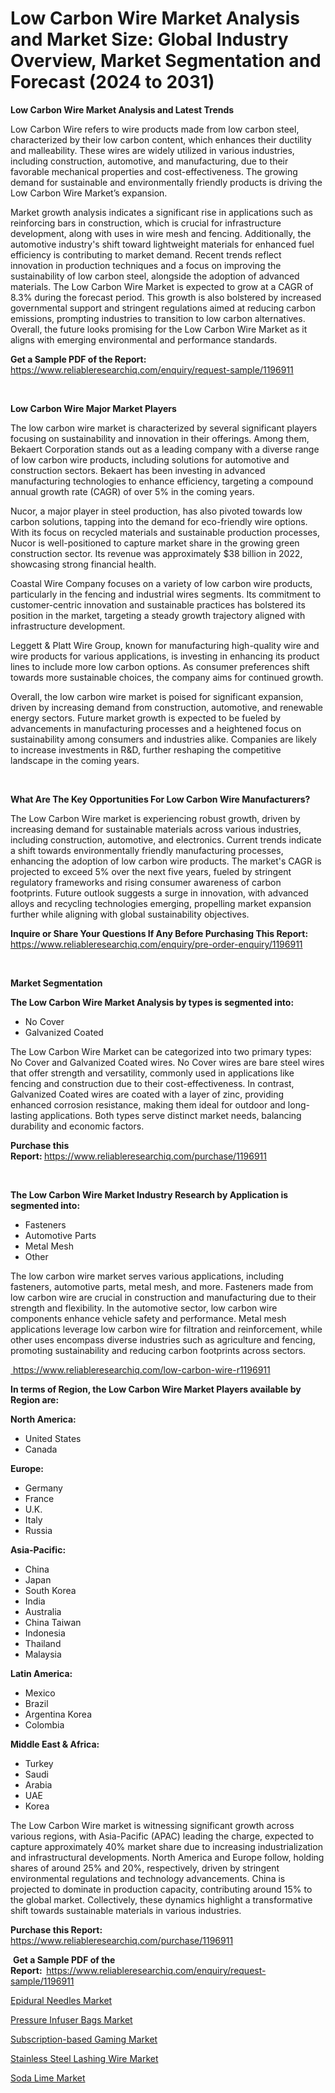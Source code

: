 <p><h1>Low Carbon Wire Market Analysis and Market Size: Global Industry Overview, Market Segmentation and Forecast (2024 to 2031)</h1></p><p><strong>Low Carbon Wire Market Analysis and Latest Trends</strong></p>
<p><p>Low Carbon Wire refers to wire products made from low carbon steel, characterized by their low carbon content, which enhances their ductility and malleability. These wires are widely utilized in various industries, including construction, automotive, and manufacturing, due to their favorable mechanical properties and cost-effectiveness. The growing demand for sustainable and environmentally friendly products is driving the Low Carbon Wire Market’s expansion.</p><p>Market growth analysis indicates a significant rise in applications such as reinforcing bars in construction, which is crucial for infrastructure development, along with uses in wire mesh and fencing. Additionally, the automotive industry's shift toward lightweight materials for enhanced fuel efficiency is contributing to market demand. Recent trends reflect innovation in production techniques and a focus on improving the sustainability of low carbon steel, alongside the adoption of advanced materials. The Low Carbon Wire Market is expected to grow at a CAGR of 8.3% during the forecast period. This growth is also bolstered by increased governmental support and stringent regulations aimed at reducing carbon emissions, prompting industries to transition to low carbon alternatives. Overall, the future looks promising for the Low Carbon Wire Market as it aligns with emerging environmental and performance standards.</p></p>
<p><strong>Get a Sample PDF of the Report:&nbsp;</strong> <a href="https://www.reliableresearchiq.com/enquiry/request-sample/1196911?utm_campaign=1123&utm_medium=2&utm_source=Github&utm_content=ia&utm_term=10112024&utm_id=low-carbon-wire">https://www.reliableresearchiq.com/enquiry/request-sample/1196911</a></p>
<p>&nbsp;</p>
<p><strong>Low Carbon Wire Major Market Players</strong></p>
<p><p>The low carbon wire market is characterized by several significant players focusing on sustainability and innovation in their offerings. Among them, Bekaert Corporation stands out as a leading company with a diverse range of low carbon wire products, including solutions for automotive and construction sectors. Bekaert has been investing in advanced manufacturing technologies to enhance efficiency, targeting a compound annual growth rate (CAGR) of over 5% in the coming years.</p><p>Nucor, a major player in steel production, has also pivoted towards low carbon solutions, tapping into the demand for eco-friendly wire options. With its focus on recycled materials and sustainable production processes, Nucor is well-positioned to capture market share in the growing green construction sector. Its revenue was approximately $38 billion in 2022, showcasing strong financial health.</p><p>Coastal Wire Company focuses on a variety of low carbon wire products, particularly in the fencing and industrial wires segments. Its commitment to customer-centric innovation and sustainable practices has bolstered its position in the market, targeting a steady growth trajectory aligned with infrastructure development.</p><p>Leggett & Platt Wire Group, known for manufacturing high-quality wire and wire products for various applications, is investing in enhancing its product lines to include more low carbon options. As consumer preferences shift towards more sustainable choices, the company aims for continued growth.</p><p>Overall, the low carbon wire market is poised for significant expansion, driven by increasing demand from construction, automotive, and renewable energy sectors. Future market growth is expected to be fueled by advancements in manufacturing processes and a heightened focus on sustainability among consumers and industries alike. Companies are likely to increase investments in R&D, further reshaping the competitive landscape in the coming years.</p></p>
<p>&nbsp;</p>
<p><strong>What Are The Key Opportunities For Low Carbon Wire Manufacturers?</strong></p>
<p><p>The Low Carbon Wire market is experiencing robust growth, driven by increasing demand for sustainable materials across various industries, including construction, automotive, and electronics. Current trends indicate a shift towards environmentally friendly manufacturing processes, enhancing the adoption of low carbon wire products. The market's CAGR is projected to exceed 5% over the next five years, fueled by stringent regulatory frameworks and rising consumer awareness of carbon footprints. Future outlook suggests a surge in innovation, with advanced alloys and recycling technologies emerging, propelling market expansion further while aligning with global sustainability objectives.</p></p>
<p><strong>Inquire or Share Your Questions If Any Before Purchasing This Report:</strong> <a href="https://www.reliableresearchiq.com/enquiry/pre-order-enquiry/1196911?utm_campaign=1123&utm_medium=2&utm_source=Github&utm_content=ia&utm_term=10112024&utm_id=low-carbon-wire">https://www.reliableresearchiq.com/enquiry/pre-order-enquiry/1196911</a></p>
<p>&nbsp;</p>
<p><strong>Market Segmentation</strong></p>
<p><strong>The Low Carbon Wire Market Analysis by types is segmented into:</strong></p>
<p><ul><li>No Cover</li><li>Galvanized Coated</li></ul></p>
<p><p>The Low Carbon Wire Market can be categorized into two primary types: No Cover and Galvanized Coated wires. No Cover wires are bare steel wires that offer strength and versatility, commonly used in applications like fencing and construction due to their cost-effectiveness. In contrast, Galvanized Coated wires are coated with a layer of zinc, providing enhanced corrosion resistance, making them ideal for outdoor and long-lasting applications. Both types serve distinct market needs, balancing durability and economic factors.</p></p>
<p><strong>Purchase this Report:&nbsp;</strong><a href="https://www.reliableresearchiq.com/purchase/1196911?utm_campaign=1123&utm_medium=2&utm_source=Github&utm_content=ia&utm_term=10112024&utm_id=low-carbon-wire">https://www.reliableresearchiq.com/purchase/1196911</a></p>
<p>&nbsp;</p>
<p><strong>The Low Carbon Wire Market Industry Research by Application is segmented into:</strong></p>
<p><ul><li>Fasteners</li><li>Automotive Parts</li><li>Metal Mesh</li><li>Other</li></ul></p>
<p><p>The low carbon wire market serves various applications, including fasteners, automotive parts, metal mesh, and more. Fasteners made from low carbon wire are crucial in construction and manufacturing due to their strength and flexibility. In the automotive sector, low carbon wire components enhance vehicle safety and performance. Metal mesh applications leverage low carbon wire for filtration and reinforcement, while other uses encompass diverse industries such as agriculture and fencing, promoting sustainability and reducing carbon footprints across sectors.</p></p>
<p><a href="https://www.reliableresearchiq.com/low-carbon-wire-r1196911?utm_campaign=1123&utm_medium=2&utm_source=Github&utm_content=ia&utm_term=10112024&utm_id=low-carbon-wire">&nbsp;https://www.reliableresearchiq.com/low-carbon-wire-r1196911</a></p>
<p><strong>In terms of Region, the Low Carbon Wire Market Players available by Region are:</strong></p>
<p>
    <p> <strong> North America: </strong>
        <ul>
            <li>United States</li>
            <li>Canada</li>
        </ul>
        </p> 
    <p> <strong> Europe: </strong>
        <ul>
            <li>Germany</li>
            <li>France</li>
            <li>U.K.</li>
            <li>Italy</li>
            <li>Russia</li>
        </ul>
        </p> 
    <p> <strong> Asia-Pacific: </strong>
        <ul>
            <li>China</li>
            <li>Japan</li>
            <li>South Korea</li>
            <li>India</li>
            <li>Australia</li>
            <li>China Taiwan</li>
            <li>Indonesia</li>
            <li>Thailand</li>
            <li>Malaysia</li>
        </ul>
        </p> 
    <p> <strong> Latin America: </strong>
        <ul>
            <li>Mexico</li>
            <li>Brazil</li>
            <li>Argentina Korea</li>
            <li>Colombia</li>
        </ul>
        </p> 
    <p> <strong> Middle East & Africa: </strong>
        <ul>
            <li>Turkey</li>
            <li>Saudi</li>
            <li>Arabia</li>
            <li>UAE</li>
            <li>Korea</li>
        </ul>
    </p>
    </p>
<p><p>The Low Carbon Wire market is witnessing significant growth across various regions, with Asia-Pacific (APAC) leading the charge, expected to capture approximately 40% market share due to increasing industrialization and infrastructural developments. North America and Europe follow, holding shares of around 25% and 20%, respectively, driven by stringent environmental regulations and technology advancements. China is projected to dominate in production capacity, contributing around 15% to the global market. Collectively, these dynamics highlight a transformative shift towards sustainable materials in various industries.</p></p>
<p><strong>Purchase this Report: </strong><a href="https://www.reliableresearchiq.com/purchase/1196911?utm_campaign=1123&utm_medium=2&utm_source=Github&utm_content=ia&utm_term=10112024&utm_id=low-carbon-wire">https://www.reliableresearchiq.com/purchase/1196911</a></p>
<p>&nbsp;<strong>Get a Sample PDF of the Report:&nbsp;&nbsp;</strong><a href="https://www.reliableresearchiq.com/enquiry/request-sample/1196911?utm_campaign=1123&utm_medium=2&utm_source=Github&utm_content=ia&utm_term=10112024&utm_id=low-carbon-wire">https://www.reliableresearchiq.com/enquiry/request-sample/1196911</a></p>
<p><strong></strong></p>
<p><p><a href="https://issuu.com/reportprime-2/docs/epidural-needles-market-size-2030.p_e641da49368f99?utm_campaign=1123&utm_medium=2&utm_source=Github&utm_content=ia&utm_term=10112024&utm_id=low-carbon-wire">Epidural Needles Market</a></p><p><a href="https://issuu.com/reportprime-2/docs/pressure-infuser-bags-market-size-2_df1e8a27d2ea13?utm_campaign=1123&utm_medium=2&utm_source=Github&utm_content=ia&utm_term=10112024&utm_id=low-carbon-wire">Pressure Infuser Bags Market</a></p><p><a href="https://www.linkedin.com/pulse/subscription-based-gaming-market-global-analysis-trends-v8u7e?utm_campaign=1123&utm_medium=2&utm_source=Github&utm_content=ia&utm_term=10112024&utm_id=low-carbon-wire">Subscription-based Gaming Market</a></p><p><a href="https://github.com/bailee2qhthar/Market-Research-Report-List-1/blob/main/stainless-steel-lashing-wire-market.md?utm_campaign=1123&utm_medium=2&utm_source=Github&utm_content=ia&utm_term=10112024&utm_id=low-carbon-wire">Stainless Steel Lashing Wire Market</a></p><p><a href="https://github.com/brittroma9i/Market-Research-Report-List-1/blob/main/soda-lime-market.md?utm_campaign=1123&utm_medium=2&utm_source=Github&utm_content=ia&utm_term=10112024&utm_id=low-carbon-wire">Soda Lime Market</a></p></p>